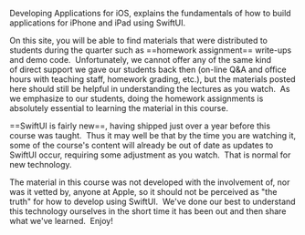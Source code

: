 Developing Applications for iOS, explains the fundamentals of how to build applications for iPhone and iPad using SwiftUI.

On this site, you will be able to find materials that were distributed to students during the quarter such as ==homework assignment== write-ups and demo code.  Unfortunately, we cannot offer any of the same kind of direct support we gave our students back then (on-line Q&A and office hours with teaching staff, homework grading, etc.), but the materials posted here should still be helpful in understanding the lectures as you watch.  As we emphasize to our students, doing the homework assignments is absolutely essential to learning the material in this course.

==SwiftUI is fairly new==, having shipped just over a year before this course was taught.  Thus it may well be that by the time you are watching it, some of the course's content will already be out of date as updates to SwiftUI occur, requiring some adjustment as you watch.  That is normal for new technology.

The material in this course was not developed with the involvement of, nor was it vetted by, anyone at Apple, so it should not be perceived as "the truth" for how to develop using SwiftUI.  We've done our best to understand this technology ourselves in the short time it has been out and then share what we've learned.  Enjoy!